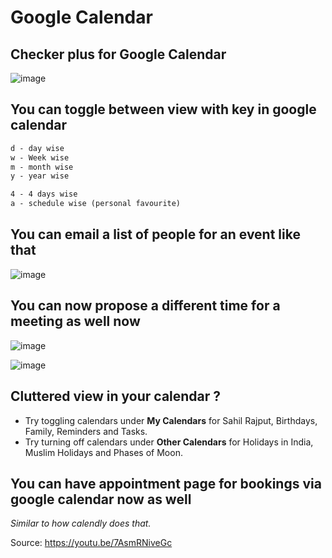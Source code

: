 # Google Calendar

## Checker plus for Google Calendar

![image](https://user-images.githubusercontent.com/31458531/235355919-b09c9fde-b0fb-4954-8b3f-fb4caabfd6e6.png)


## You can toggle between view with key in google calendar

```txt
d - day wise
w - Week wise
m - month wise
y - year wise

4 - 4 days wise
a - schedule wise (personal favourite)
```


## You can email a list of people for an event like that

![image](https://user-images.githubusercontent.com/31458531/223677550-8f84b2a1-db6d-47f2-9703-e6ca984f4789.png)


## You can now propose a different time for a meeting as well now

![image](https://user-images.githubusercontent.com/31458531/187061831-5e107b7e-665e-4a98-bbea-0933dd644c60.png)

![image](https://user-images.githubusercontent.com/31458531/187061921-0718776b-b436-42c0-ad85-01598ec45053.png)


## Cluttered view in your calendar ?

- Try toggling calendars under **My Calendars** for Sahil Rajput, Birthdays, Family, Reminders and Tasks.
- Try turning off calendars under **Other Calendars** for Holidays in India, Muslim Holidays and Phases of Moon.

## You can have appointment page for bookings via google calendar now as well

*Similar to how calendly does that.*

Source: https://youtu.be/7AsmRNiveGc

